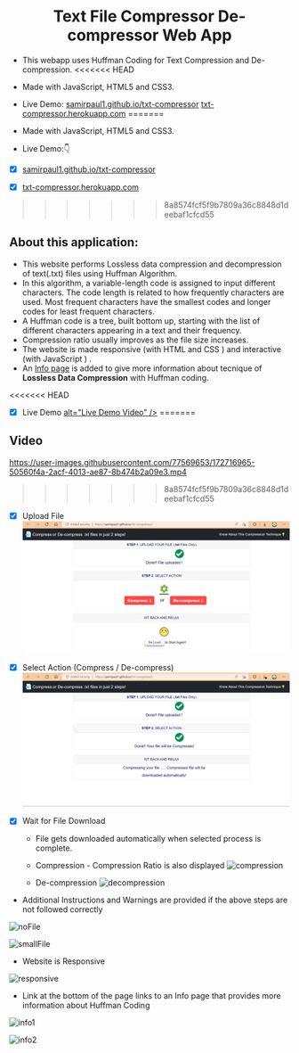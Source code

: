 <!-- Author : Samir Paul -->
<div align="center">
<h1> Text File Compressor De-compressor Web App</h1>
</div>


- This webapp uses Huffman Coding for Text Compression and De-compression.
<<<<<<< HEAD

- Made with JavaScript, HTML5 and CSS3.

- Live Demo: [samirpaul1.github.io/txt-compressor](https://samirpaul1.github.io/txt-compressor/)
             [txt-compressor.herokuapp.com](https://txt-compressor.herokuapp.com/)
=======
- Made with JavaScript, HTML5 and CSS3.
- Live Demo:👇

- [x] [samirpaul1.github.io/txt-compressor](https://samirpaul1.github.io/txt-compressor/)

- [x] [txt-compressor.herokuapp.com](https://txt-compressor.herokuapp.com/)

>>>>>>> 8a8574fcf5f9b7809a36c8848d1deebaf1cfcd55

## About this application:

* This website performs Lossless data compression and decompression of text(.txt) files using Huffman Algorithm.
* In this algorithm, a variable-length code is assigned to input different characters. The code length is related to how frequently characters are used. Most frequent characters have the smallest codes and longer codes for least frequent characters.
* A Huffman code is a tree, built bottom up, starting with the list of different characters appearing in a text and their frequency. 
* Compression ratio usually improves as the file size increases.
* The website is made responsive (with HTML and CSS ) and interactive (with JavaScript ) .
* An [Info page](https://samirpaul1.github.io/txt-compressor/info.html) is added to give more information about tecnique of **Lossless Data Compression** with Huffman coding.


<<<<<<< HEAD
- [x] Live Demo
<a href="{images/readme-images/demo.mp4}" title="Live Demo Video">alt="Live Demo Video" /></a>
=======
## Video
https://user-images.githubusercontent.com/77569653/172716965-50560f4a-2acf-4013-ae87-8b474b2a09e3.mp4
>>>>>>> 8a8574fcf5f9b7809a36c8848d1deebaf1cfcd55



- [x] Upload File
![step1](images/readme-images/step1.png)

- [x] Select Action (Compress / De-compress)
![step2](images/readme-images/step2.png)

- [x] Wait for File Download
    * File gets downloaded automatically when selected process is complete.

    * Compression - Compression Ratio is also displayed 
    ![compression](screenshots/compressionss.png)
    
    * De-compression
    ![decompression](screenshots/decompressionss1.png)

* Additional Instructions and Warnings are provided if the above steps are not followed correctly

![noFile](screenshots/noFiless.png)

![smallFile](screenshots/vsmallFiless.png)

* Website is Responsive

![responsive](screenshots/responsivess.png)

* Link at the bottom of the page links to an Info page that provides more information about Huffman Coding

![info1](screenshots/infoss1.png)

![info2](screenshots/infoss2.png)
